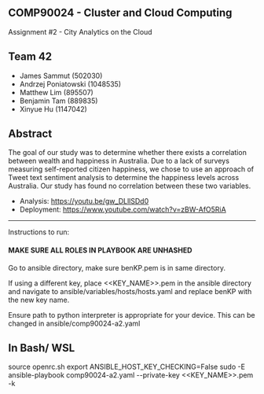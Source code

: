 ## COMP90024 - Cluster and Cloud Computing ##
Assignment #2 - City Analytics on the Cloud

## Team 42 ##
- James Sammut (502030)
- Andrzej Poniatowski (1048535)
- Matthew Lim (895507)
- Benjamin Tam (889835)
- Xinyue Hu (1147042)

## Abstract ##
The goal of our study was to determine whether there exists a correlation between wealth and happiness in Australia. Due to a lack of surveys measuring self-reported citizen happiness, we chose to use an approach of Tweet text sentiment analysis to determine the happiness levels across Australia. Our study has found no correlation between these two variables.

- Analysis: https://youtu.be/gw_DLllSDd0 
- Deployment: https://www.youtube.com/watch?v=zBW-AfO5RiA

------------------------------------------------------------------------------------
Instructions to run:

#### MAKE SURE ALL ROLES IN PLAYBOOK ARE UNHASHED ##########

Go to ansible directory, make sure benKP.pem is in same directory.

If using a different key, place <<KEY_NAME>>.pem in the ansible directory and navigate to ansible/variables/hosts/hosts.yaml and replace benKP with the new key name.

Ensure path to python interpreter is appropriate for your device. This can be changed in ansible/comp90024-a2.yaml

## In Bash/ WSL ##
source openrc.sh
export ANSIBLE_HOST_KEY_CHECKING=False
sudo -E ansible-playbook comp90024-a2.yaml --private-key <<KEY_NAME>>.pem -k
